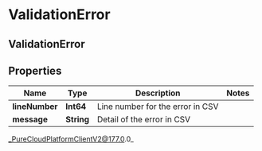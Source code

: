 # ValidationError

## ValidationError

## Properties

|Name | Type | Description | Notes|
|------------ | ------------- | ------------- | -------------|
| **lineNumber** | **Int64** | Line number for the error in CSV | |
| **message** | **String** | Detail of the error in CSV | |



_PureCloudPlatformClientV2@177.0.0_
